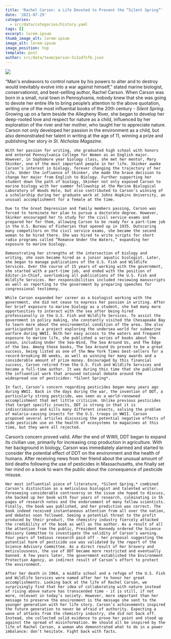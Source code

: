 ```yaml
---
title: 'Rachel Carson: a Life Devoted to Prevent the “Silent Spring”'
date: '2021-07-29'
categories:
  - src/data/categories/history.yaml
tags: []
excerpt: lorem-ipsum
thumb_image_alt: lorem-ipsum
image_alt: lorem-ipsum
image_position: top
template: post
author: src/data/team/person-5z1od7sfb.json
---
```


![](https://lh3.googleusercontent.com/AyBzMGloQIJBnbVB7QLXPMm1GVSBihG4g05Te_rW3UALeOOjo0Gws5SegnTi1F10zorGAL7oZuJWPAKpAFTyoQYK0Tcu-z2WMXdTaP4Gvxx-6fe66JF_YfE_rG_OZNClbdIhCgZl)


“Man's endeavors to control nature by his powers to alter and to destroy would inevitably evolve into a war against himself,” stated marine biologist, conservationist, and best-sellling author, Rachel Carson. When Carson was born in a small, rural town in Pennsylvania, nobody knew that she was going to devote her entire life to bring people’s attention to the above quotation, writing one of the most influential books of the 20th century - *Silent Spring*. Growing up on a farm beside the Allegheny River, she began to develop her deep-rooted love and respect for nature as a child, influenced by her exploration of the river and her mother, who taught her to appreciate nature. Carson not only developed her passion in the environment as a child, but also demonstrated her talent in writing at the age of 11, winning a prize and publishing her story in *St. Nicholas Magazine*. 

	With her passion for writing, she graduated high school with honors and entered Pennsylvania College for Women as an English major. However, in Sophomore year biology class, she met her mentor, Mary Skinker, one of the most important people in her life. Skinker awoke Carson’s interest in biology, forever changing the trajectory of her life. Under the influence of Skinker, she made the brave decision to change her major from English to Biology. Further supporting her student down the path of biology, Skinker not only exposed Carson to marine biology with her summer fellowship at the Marine Biological Laboratory of Woods Hole, but also contributed to Carson’s winning of a scholarship during her graduate work at Johns Hopkins University, an unusual accomplishment for a female at the time. 

	Due to the Great Depression and family members passing, Carson was forced to terminate her plan to pursue a doctorate degree. However, Skinker encouraged her to study for the civil service exams and prepared her for them, allowing Carson to be ready for a part-time job in the U.S. Bureau of Fisheries that opened up in 1935. Outscoring many competitors on the civil service exams, she became the second woman to be hired there. She was hired to write scripts for short radio programs called “Romance Under the Waters,” expanding her exposure to marine biology.

	Demonstrating her strengths at the intersection of biology and writing, she soon became hired as a junior aquatic biologist. Later, she began to manage publications of the U.S. Fish and Wildlife Services. Over the course of 15 years of working with the government, she started with a part-time job, and ended with the position of Editor-in-Chief, overlooking all publications of the U.S. Fish and Wildlife Services. Her responsibilities included reviewing manuscripts as well as reporting to the government by preparing speeches for congressional testimony.

	While Carson expanded her career as a biologist working with the government, she did not cease to express her passion in writing. After her brief exposure to marine biology as a student, she had many more opportunities to interact with the sea after being hired professionally in the U.S. Fish and Wildlife Services. To assist the government in policy making, she constantly visited the Chesapeake Bay to learn more about the environmental condition of the area. She also participated in a project exploring the undersea world for submarine warfare during WWII. With her easy access to the waters and frequent exposure to marine life, she published a series of books about the ocean, including Under the Sea-Wind, The Sea Around Us, and The Edge of the Sea. Among these books, The Sea Around Us proved to be a great success, being listed as one of the New York Times best-sellers for a record-breaking 86 weeks, as well as winning her many awards and a considerable amount of prize money. Encouraged by this financial success, Carson retired from the U.S. Fish and Wildlife Services and became a full-time author. It was during this time that she published the influential work that aroused national debate around the widespread use of pesticides: *Silent Spring*.

	In fact, Carson’s concern regarding pesticides began many years ago during WWII. Back in the days during the war, the invention of DDT, a particularly strong pesticide, was seen as a world-renowned accomplishment that met little criticism. Unlike previous pesticides that target specific insects, DDT is strong in that it is indiscriminate and kills many different insects, solving the problem of malaria-causing insects for the U.S. troops in WWII. Carson proposed several articles discussing the potential negative effects of wide pesticide use on the health of ecosystems to magazines at this time, but they were all rejected. 

Carson’s concern proved valid. After the end of WWII, DDT began to expand its civilian use, primarily for increasing crop production in agriculture. With her background in biology, Carson was immediately alarmed and started to consider the potential effect of DDT on the environment and the health of humans. After receiving news from her friend about the unusual amount of bird deaths following the use of pesticides in Massachusetts, she finally set her mind on a book to warn the public about the consequence of pesticide misuse.

	Her most influential piece of literature, *Silent Spring,* combined Carson’s distinction as a meticulous biologist and talented writer. Foreseeing considerable controversy on the issue she hoped to discuss, she backed up her book with four years of research, culminating in 55 pages of research notes and the endorsement of many fellow scientists. Finally, the book was published, and her prediction was correct. The book indeed received instantaneous attention from all over the nation, and debates soon followed. Seeing a potential threat to the profit produced by their product, the chemistry industry fiercely attacked the credibility of the book as well as the author. As a result of all the attention from the public, President Kennedy ordered the Science Advisory Committee to investigate the validity of Carson’s warning. Four years of tedious research paid off - her proposal suggesting the potential harm of pesticide use was validated by the report of the Science Advisory Committee. As a direct result of her bravery and meticulousness, the use of DDT became more restricted and eventually banned. A few years later, the government established the Environment Protection Agency, an indirect result of Carson’s effort to protect the environment.

	After her death in 1964, a middle school and a refuge of the U.S. Fish and Wildlife Services were named after her to honor her great accomplishments. Looking back at the life of Rachel Carson, we surprisingly find that her idea of collaborating with nature instead of rising above nature has transcended time - it is still, if not more, relevant in today’s society. However, more important than her message to preserve the environment is the message she sent to the younger generation with her life story. Carson’s achievements inspired the future generation to never be afraid of authority. Expecting a wave of attacks from the chemistry industry, she did not back off. Instead, she collected solid evidence to prove her point and stood up against the spread of misinformation. We should all be inspired by the life of Rachel Carson, a woman who demonstrated what to do in a power imbalance: don’t hesitate. Fight back with facts. 
